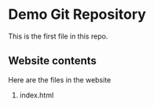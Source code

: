 # Demo Git Repository

This is the first file in this repo.

## Website contents

Here are the files in the website

1. index.html